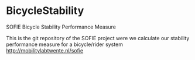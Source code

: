 BicycleStability
================

SOFIE Bicycle Stability Performance Measure 

This is the git repository of the SOFIE project were we calculate our stability performance measure for a bicycle/rider system
http://mobilitylabtwente.nl/sofie